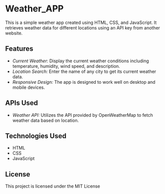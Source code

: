 # Weather_APP

This is a simple weather app created using HTML, CSS, and JavaScript. It retrieves weather data for different locations using an API key from another website.

## Features

- *Current Weather:* Display the current weather conditions including temperature, humidity, wind speed, and description.
- *Location Search:* Enter the name of any city to get its current weather data.
- *Responsive Design:* The app is designed to work well on desktop and mobile devices.

## APIs Used

- *Weather API:* Utilizes the API provided by OpenWeatherMap to fetch weather data based on location.

## Technologies Used

- HTML
- CSS
- JavaScript

## License

This project is licensed under the MIT License
